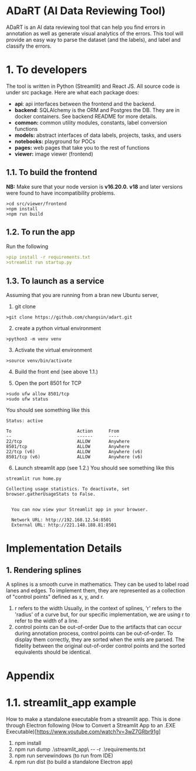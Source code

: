 # ADaRT (AI Data Reviewing Tool)
ADaRT is an AI data reviewing tool that can help you find errors in annotation as well as generate visual analytics of the errors.
This tool will provide an easy way to parse the dataset (and the labels), and label and classify the errors.

# 1. To developers
The tool is written in Python (Streamlit) and React JS.
All source code is under src package.
Here are what each package does:
- **api**: api interfaces between the frontend and the backend.
- **backend**: SQLAlchemy is the ORM and Postgres the DB. They are in docker containers. See backend README for more details.
- **common:** common utility modules, constants, label conversion functions
- **models:** abstract interfaces of data labels, projects, tasks, and users
- **notebooks:** playground for POCs
- **pages:** web pages that take you to the rest of functions
- **viewer:** image viewer (frontend)

## 1.1. To build the frontend
**NB:** Make sure that your node version is **v16.20.0.** **v18** and later versions were found to have incompatibility problems.

```commandline
>cd src/viewer/frontend
>npm install
>npm run build
```

## 1.2. To run the app
Run the following
```markdown
>pip install -r requirements.txt
>streamlit run startup.py
```

## 1.3. To launch as a service
Assuming that you are running from a bran new Ubuntu server,

1. git clone
```commandline
>git clone https://github.com/changsin/adart.git
```
2. create a python virtual environment

```commandline
>python3 -m venv venv
```
3. Activate the virtual environment
```commandline
>source venv/bin/activate
```
4. Build the front end (see above 1.1.)

5. Open the port 8501 for TCP

```commandline
>sudo ufw allow 8501/tcp
>sudo ufw status
```
You should see something like this

```commandline
Status: active

To                         Action      From
--                         ------      ----
22/tcp                     ALLOW       Anywhere                  
8501/tcp                   ALLOW       Anywhere                  
22/tcp (v6)                ALLOW       Anywhere (v6)             
8501/tcp (v6)              ALLOW       Anywhere (v6)  
```
6. Launch streamlit app (see 1.2.)
You should see something like this
```commandline
streamlit run home.py 

Collecting usage statistics. To deactivate, set browser.gatherUsageStats to False.


  You can now view your Streamlit app in your browser.

  Network URL: http://192.168.12.54:8501
  External URL: http://221.148.188.81:8501
```

# Implementation Details

## 1. Rendering splines
A splines is a smooth curve in mathematics. They can be used to label road lanes and edges.
To implement them, they are represented as a collection of "control points" defined as x, y, and r.
1. r refers to the width
Usually, in the context of splines, 'r' refers to the 'radius' of a curve but, for our specific implementation,
we are using r to refer to the width of a line.
2. control points can be out-of-order
Due to the artifacts that can occur during annotation process, control points can be out-of-order.
To display them correctly, they are sorted when the xmls are parsed.
The fidelity between the original out-of-order control points and the sorted equivalents should be identical.


# Appendix
# 1.1. streamlit_app example
How to make a standalone executable from a streamlit app.
This is done through Electron following (How to Convert a Streamlit App to an .EXE Executable)[https://www.youtube.com/watch?v=3wZ7GRbr91g]

1. npm install
2. npm run dump .\streamlit_app\ -- -r .\requirements.txt   
3. npm run servewindows (to run from IDE)
4. npm run dist (to build a standalone Electron app)

